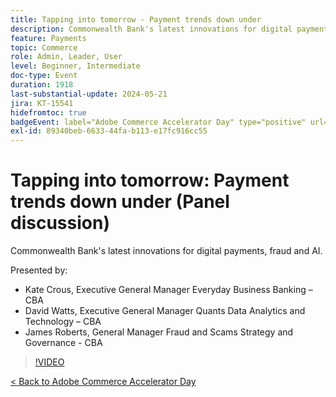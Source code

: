 ```yaml
---
title: Tapping into tomorrow - Payment trends down under
description: Commonwealth Bank's latest innovations for digital payments, fraud and AI.
feature: Payments
topic: Commerce
role: Admin, Leader, User
level: Beginner, Intermediate
doc-type: Event
duration: 1918
last-substantial-update: 2024-05-21
jira: KT-15541
hidefromtoc: true
badgeEvent: label="Adobe Commerce Accelerator Day" type="positive" url="https://experienceleague.adobe.com/en/docs/events/apac-commerce-recordings/2024/overview"
exl-id: 89340beb-6633-44fa-b113-e17fc916cc55
---
```

# Tapping into tomorrow: Payment trends down under (Panel discussion)

Commonwealth Bank's latest innovations for digital payments, fraud and AI.

Presented by:

+ Kate Crous, Executive General Manager Everyday Business Banking – CBA
+ David Watts, Executive General Manager Quants Data Analytics and Technology – CBA
+ James Roberts, General Manager Fraud and Scams Strategy and Governance - CBA

>[!VIDEO](https://video.tv.adobe.com/v/3429268/?learn=on)

[< Back to Adobe Commerce Accelerator Day](./overview.md)

